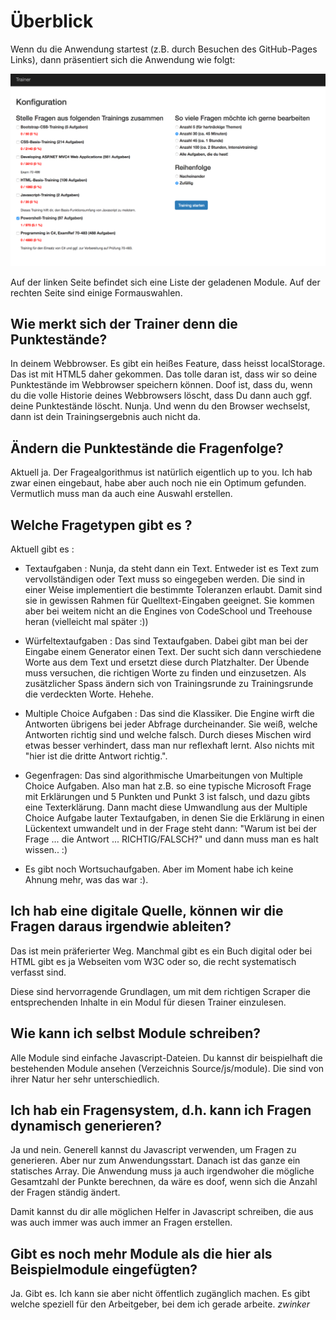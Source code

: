 # Überblick 

Wenn du die Anwendung startest (z.B. durch Besuchen des GitHub-Pages Links), dann
präsentiert sich die Anwendung wie folgt:

![Hauptbildschirm](images/Hauptbildschirm.png)

Auf der linken Seite befindet sich eine Liste der geladenen Module.
Auf der rechten Seite sind einige Formauswahlen.

## Wie merkt sich der Trainer denn die Punktestände?

In deinem Webbrowser. Es gibt ein heißes Feature, dass heisst localStorage. 
Das ist mit HTML5 daher gekommen. Das tolle daran ist, dass wir so deine Punktestände im Webbrowser speichern können. 
Doof ist, dass du, wenn du die volle Historie deines Webbrowsers löscht, dass Du dann auch ggf. deine Punktestände löscht. 
Nunja. Und wenn du den Browser wechselst, dann ist dein Trainingsergebnis auch nicht da. 

## Ändern die Punktestände die Fragenfolge?

Aktuell ja. Der Fragealgorithmus ist natürlich eigentlich up to you. Ich hab zwar einen eingebaut, habe aber auch noch nie ein Optimum gefunden. Vermutlich muss man da auch eine Auswahl erstellen.

## Welche Fragetypen gibt es ?

Aktuell gibt es : 

  - Textaufgaben : Nunja, da steht dann ein Text. Entweder ist es Text zum vervollständigen oder Text muss so eingegeben werden. Die sind in einer Weise implementiert die bestimmte Toleranzen erlaubt. Damit sind sie in gewissen Rahmen für Quelltext-Eingaben geeignet. Sie kommen aber bei weitem nicht an die Engines von CodeSchool und Treehouse heran (vielleicht mal später :))

  - Würfeltextaufgaben : Das sind Textaufgaben. Dabei gibt man bei der Eingabe einem Generator einen Text. Der sucht sich dann verschiedene Worte aus dem Text und ersetzt diese durch Platzhalter. Der Übende muss versuchen, die richtigen Worte zu finden und einzusetzen. Als zusätzlicher Spass ändern sich von Trainingsrunde zu Trainingsrunde die verdeckten Worte. Hehehe.

  - Multiple Choice Aufgaben : Das sind die Klassiker. Die Engine wirft die Antworten übrigens bei jeder Abfrage durcheinander. Sie weiß, welche Antworten richtig sind und welche falsch. Durch dieses Mischen wird etwas besser verhindert, dass man nur reflexhaft lernt. Also nichts mit "hier ist die dritte Antwort richtig.".

  - Gegenfragen: Das sind algorithmische Umarbeitungen von Multiple Choice Aufgaben. Also man hat z.B. so eine typische Microsoft Frage mit Erklärungen und 5 Punkten und Punkt 3 ist falsch, und dazu gibts eine Texterklärung. Dann macht diese Umwandlung aus der Multiple Choice Aufgabe lauter Textaufgaben, in denen Sie die Erklärung in einen Lückentext umwandelt und in der Frage steht dann: "Warum ist bei der Frage ... die Antwort ... RICHTIG/FALSCH?" und dann muss man es halt wissen.. :)

  - Es gibt noch Wortsuchaufgaben. Aber im Moment habe ich keine Ahnung mehr, was das war :).

## Ich hab eine digitale Quelle, können wir die Fragen daraus irgendwie ableiten?

Das ist mein präferierter Weg. Manchmal gibt es ein Buch digital 
oder bei HTML gibt es ja Webseiten vom W3C oder so, die recht systematisch
verfasst sind. 

Diese sind hervorragende Grundlagen, um mit dem richtigen Scraper 
die entsprechenden Inhalte in ein Modul für diesen Trainer einzulesen. 

## Wie kann ich selbst Module schreiben?

Alle Module sind einfache Javascript-Dateien. Du kannst dir beispielhaft 
die bestehenden Module ansehen (Verzeichnis Source/js/module). Die sind von ihrer Natur her sehr unterschiedlich.

## Ich hab ein Fragensystem, d.h. kann ich Fragen dynamisch generieren?

Ja und nein. Generell kannst du Javascript verwenden, um Fragen zu generieren. Aber nur zum Anwendungsstart. Danach ist das ganze ein statisches Array. Die Anwendung muss ja auch irgendwoher die mögliche Gesamtzahl der Punkte berechnen, da wäre es doof, wenn sich die Anzahl der Fragen ständig ändert.

Damit kannst du dir alle möglichen Helfer in Javascript schreiben, die aus was auch immer was auch immer an Fragen erstellen.

## Gibt es noch mehr Module als die hier als Beispielmodule eingefügten?

Ja. Gibt es. Ich kann sie aber nicht öffentlich zugänglich machen. 
Es gibt welche speziell für den Arbeitgeber, bei dem ich gerade arbeite. *zwinker*
